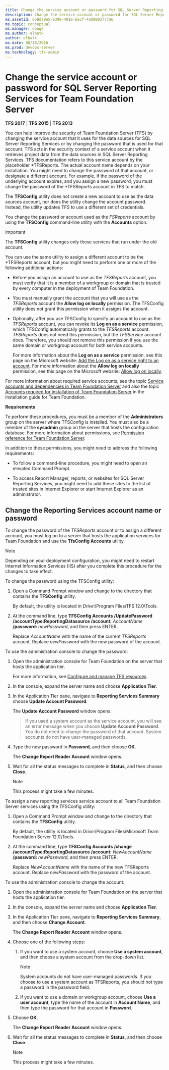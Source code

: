 ```yaml
---
title: Change the service account or password for SQL Server Reporting Services for TFS
description: Change the service account or password for SQL Server Reporting Services  for Team Foundation Server
ms.assetid: 658da0e5-0390-4016-bacf-4ad9003777a6
ms.topic: conceptual
ms.manager: douge
ms.author: elbatk
author: elbatk
ms.date: 08/18/2016
ms.prod: devops-server
ms.technology: tfs-admin
---
```


# Change the service account or password for SQL Server Reporting Services for Team Foundation Server

**TFS 2017** | **TFS 2015** | **TFS 2013**

You can help improve the security of Team Foundation Server (TFS) by
changing the service account that it uses for the data sources for SQL
Server Reporting Services or by changing the password that is used for
that account. TFS acts in the security context of a service account
when it retrieves project data from the data sources in SQL
Server Reporting Services. TFS documentation refers to this service
account by the placeholder *TFSReports</span>.
The actual account name depends on your installation. You might need to
change the password of that account, or designate a different account.
For example, if the password of the underlying account expires, and you
assign a new password, you must change the password of the 
*TFSReports</span> account in TFS to match.

The **TFSConfig** utility does not create a new account to use as the
data sources account, nor does the utility change the account password.
Instead, the utility updates TFS to use a different set of credentials.

You change the password or account used as the *FSReports* account by using the **TFSConfig** command-line utility with the **Accounts** option.

> [!IMPORTANT]
> The **TFSConfig** utility changes only those services that run under the old account.

You can use the same utility to assign a different account to be the
*TFSReports</span> account, but you might need to
perform one or more of the following additional actions:

-   Before you assign an account to use as the 
    *TFSReports* account, you must verify that it
    is a member of a workgroup or domain that is trusted by every
    computer in the deployment of Team Foundation.

-   You must manually grant the account that you will use as the 
    *TFSReports* account the 
    **Allow log on locally** permission. The TFSConfig
    utility does not grant this permission when it assigns the account.

-   Optionally, after you use TFSConfig to specify an account to use as
    the *TFSReports* account, you can
    revoke its **Log on as a service**
    permission, which TFSConfig automatically grants to the 
    *TFSReports* account. 
    *TFSReports* does not need this permission,
    but the *TFSService* account does.
    Therefore, you should not remove this permission if you use the same
    domain or workgroup account for both service accounts.

    For more information about the **Log on as a
    service** permission, see this page on the Microsoft website:
    [Add the Log on as a service right to an account](http://go.microsoft.com/fwlink/?LinkId=62101). For more
    information about the **Allow log on locally** permission, see this page on the Microsoft website:
    [Allow log on locally](http://go.microsoft.com/fwlink/?LinkId=103673).

For more information about required service accounts, see the topic
[Service accounts and dependencies in Team Foundation Server](service-accounts-dependencies-tfs.md) and
also the topic [Accounts required for installation of Team Foundation Server](service-accounts-dependencies-tfs.md) in
the installation guide for Team Foundation.

**Requirements**

To perform these procedures, you must be a member of the 
**Administrators** group on the server where TFSConfig
is installed. You must also be a member of the 
**sysadmin** group on the server that hosts the
configuration database. For more information about permissions, see
[Permission reference for Team Foundation
Server](/vsts/security/permissions).

In addition to these permissions, you might need to address the
following requirements:

-   To follow a command-line procedure, you might need to open an
    elevated Command Prompt.

-   To access Report Manager, reports, or websites for SQL
    Server Reporting Services, you might need to add these sites to the
    list of trusted sites in Internet Explorer or start Internet
    Explorer as an administrator.


## Change the Reporting Services account name or password

To change the password of the *TFSReports*
account or to assign a different account, you must log on to a server
that hosts the application services for Team Foundation and use the
**TfsConfig Accounts** utility.

> [!NOTE]
> Depending on your deployment configuration, you might need to restart
> Internet Information Services (IIS) after you complete this procedure
> for the changes to take effect.

To change the password using the TFSConfig utility:

1.  Open a Command Prompt window and change to the directory that
    contains the **TFSConfig** utility.

    By default, the utility is located in 
    *Drive*:\\Program Files\\TFS 12.0\\Tools.

2.  At the command line, type **TFSConfig Accounts /UpdatePassword
    /accountType:ReportingDatasource /account:**
    *AccountName* **/password:** *newPassword*, and then press ENTER.

    Replace *AccountName* with the name of the current *TFSReports* account.
    Replace *newPassword* with the new password of the account.

To use the administration console to change the password:

1.  Open the administration console for Team Foundation on the server
    that hosts the application tier.

    For more information, see [Configure and manage TFS resources](config-tfs-resources.md).

2.  In the console, expand the server name and choose 
    **Application Tier**.

3.  In the Application Tier pane, navigate to 
    **Reporting Services Summary** choose 
    **Update Account Password**.

    The **Update Account Password** window opens.

    > If you used a system account as the service account, you will see an
    > error message when you choose **Update Account
    > Password**. You do not need to change the password of that account.
    > System accounts do not have user-managed passwords.

4.  Type the new password in **Password**, and
    then choose **OK**.

    The **Change Report Reader Account**
    window opens.

5.  Wait for all the status messages to complete in 
    **Status**, and then choose 
    **Close**.

    > [!NOTE]
    > This process might take a few minutes.

To assign a new reporting services service account to all Team Foundation Server services using the TFSConfig utility:

1.  Open a Command Prompt window and change to the directory that
    contains the **TFSConfig** utility.

    By default, the utility is located in 
    *Drive*:\\Program Files\\Microsoft Team
    Foundation Server 12.0\\Tools.

2.  At the command line, type **TFSConfig Accounts /change
    /accountType:ReportingDatasource /account:**
    *NewAccountName* **/password:**
    *newPassword*, and then press ENTER.

    Replace *NewAccountName* with the name
    of the new TFSReports account. Replace 
    *newPassword* with the password of
    the account.

To use the administration console to change the account:

1.  Open the administration console for Team Foundation on the server
    that hosts the application tier.

2.  In the console, expand the server name and choose 
    **Application Tier**.

3.  In the Application Tier pane, navigate to 
    **Reporting Services Summary**, and then choose
    **Change Account**.

    The **Change Report Reader Account**
    window opens.

4.  Choose one of the following steps:

    1.  If you want to use a system account, choose 
        **Use a system account**, and then choose a
        system account from the drop-down list.

        > [!NOTE]
        > System accounts do not have user-managed passwords. If you choose to use
        > a system account as TFSReports, you should not type a password in the
        > password field.

    2.  If you want to use a domain or workgroup account, choose 
        **Use a user account**, type the name of the
        account in **Account Name**, and then
        type the password for that account in 
        **Password**.

5.  Choose **OK**.

    The **Change Report Reader Account**
    window opens.

6.  Wait for all the status messages to complete in 
    **Status**, and then choose 
    **Close**.

    > [!NOTE]
    > This process might take a few minutes.

